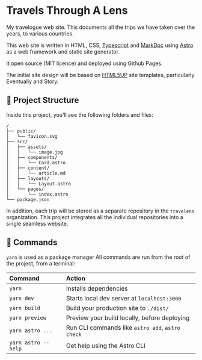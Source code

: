 # Travels Through A Lens

My travelogue web site. This documents all the trips we have taken over the
years, to various countries.

This web site is written in HTML, CSS,
[Typescript](https://www.typescriptlang.org) and
[MarkDoc](https://markdoc.dev) using
[Astro](https://astro.build) as a web framework and static site generator.

It open source (MIT licence) and deployed using Github Pages.

The initial site design will be based on [HTML5UP](https://html5up.net) site
templates, particularly Eventually and Story.

## 🚀 Project Structure

Inside this project, you'll see the following folders and files:

```text
/
├── public/
│   └── favicon.svg
├── src/
│   ├── assets/
│   │   └── image.jpg
│   ├── components/
│   │   └── Card.astro
│   ├── content/
│   │   └── article.md
│   ├── layouts/
│   │   └── Layout.astro
│   └── pages/
│       └── index.astro
└── package.json
```

In addition, each trip will be stored as a separate repository in the
`travelens` organization. This project integrates all the individual
repositories into a single seamless website.

## 🧞 Commands

`yarn` is used as a package manager
All commands are run from the root of the project, from a terminal:

| Command                | Action                                           |
| :--------------------- | :----------------------------------------------- |
| `yarn`          | Installs dependencies                            |
| `yarn dev`          | Starts local dev server at `localhost:3000`      |
| `yarn build`        | Build your production site to `./dist/`          |
| `yarn preview`      | Preview your build locally, before deploying     |
| `yarn astro ...`    | Run CLI commands like `astro add`, `astro check` |
| `yarn astro --help` | Get help using the Astro CLI                     |
